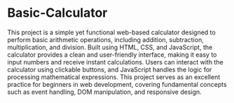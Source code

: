 # Basic-Calculator

This project is a simple yet functional web-based calculator designed to perform basic arithmetic operations, including addition, subtraction, multiplication, and division. Built using HTML, CSS, and JavaScript, the calculator provides a clean and user-friendly interface, making it easy to input numbers and receive instant calculations. Users can interact with the calculator using clickable buttons, and JavaScript handles the logic for processing mathematical expressions. This project serves as an excellent practice for beginners in web development, covering fundamental concepts such as event handling, DOM manipulation, and responsive design.  
